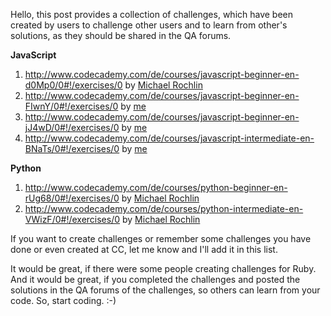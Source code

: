 Hello,
this post provides a collection of challenges, which have been created by users to challenge other users and to learn from other's solutions, as they should be shared in the QA forums.

**JavaScript**
 1. http://www.codecademy.com/de/courses/javascript-beginner-en-d0Mp0/0#!/exercises/0 by [Michael Rochlin][1]
 2. http://www.codecademy.com/de/courses/javascript-beginner-en-FIwnY/0#!/exercises/0 by [me][2]
 3. http://www.codecademy.com/de/courses/javascript-beginner-en-jJ4wD/0#!/exercises/0 by [me][3]
 4. http://www.codecademy.com/de/courses/javascript-intermediate-en-BNaTs/0#!/exercises/0 by [me][4]

**Python**
 1. http://www.codecademy.com/de/courses/python-beginner-en-rUg68/0#!/exercises/0 by [Michael Rochlin][5]
 2. http://www.codecademy.com/de/courses/python-intermediate-en-VWizF/0#!/exercises/0 by [Michael Rochlin][6]

If you want to create challenges or remember some challenges you have done or even created at CC, let me know and I'll add it in this list.

It would be great, if there were some people creating challenges for Ruby.
And it would be great, if you completed the challenges and posted the solutions in the QA forums of the challenges, so others can learn from your code.
So, start coding. :-)

  [1]: http://www.codecademy.com/users/marisbest2
  [2]: http://www.codecademy.com/de/users/boring12345
  [3]: http://www.codecademy.com/de/users/boring12345
  [4]: http://www.codecademy.com/de/users/boring12345
  [5]: http://www.codecademy.com/users/marisbest2
  [6]: http://www.codecademy.com/users/marisbest2